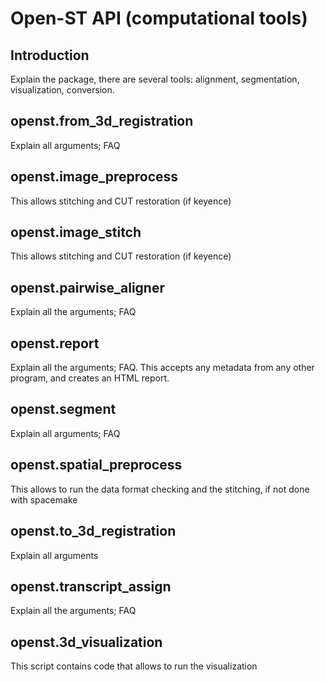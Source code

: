 # Open-ST API (computational tools)

## Introduction

Explain the package, there are several tools: alignment, segmentation, visualization, conversion.

## openst.from_3d_registration

Explain all arguments; FAQ

## openst.image_preprocess

This allows stitching and CUT restoration (if keyence)

## openst.image_stitch

This allows stitching and CUT restoration (if keyence)

## openst.pairwise_aligner

Explain all the arguments; FAQ

## openst.report

Explain all the arguments; FAQ. This accepts any metadata from any other program, and creates an HTML report.

## openst.segment

Explain all arguments; FAQ

## openst.spatial_preprocess

This allows to run the data format checking and the stitching, if not done with spacemake

## openst.to_3d_registration

Explain all arguments

## openst.transcript_assign

Explain all the arguments; FAQ



## openst.3d_visualization
This script contains code that allows to run the visualization